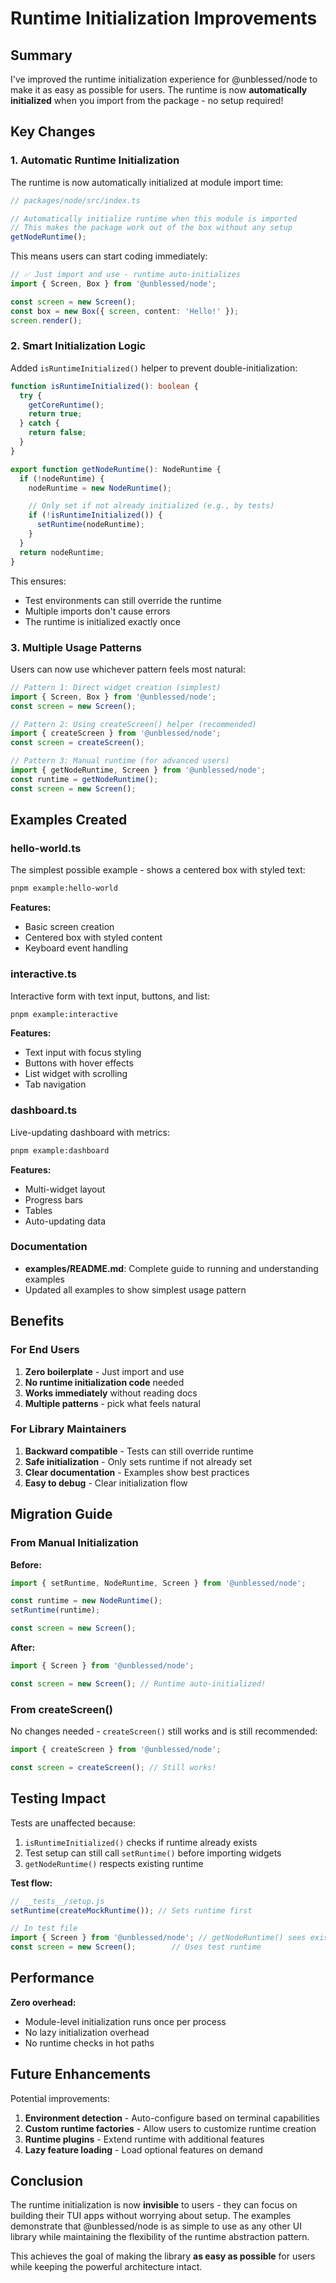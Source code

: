 # Runtime Initialization Improvements

## Summary

I've improved the runtime initialization experience for @unblessed/node to make it as easy as possible for users. The runtime is now **automatically initialized** when you import from the package - no setup required!

## Key Changes

### 1. Automatic Runtime Initialization

The runtime is now automatically initialized at module import time:

```typescript
// packages/node/src/index.ts

// Automatically initialize runtime when this module is imported
// This makes the package work out of the box without any setup
getNodeRuntime();
```

This means users can start coding immediately:

```typescript
// ✅ Just import and use - runtime auto-initializes
import { Screen, Box } from '@unblessed/node';

const screen = new Screen();
const box = new Box({ screen, content: 'Hello!' });
screen.render();
```

### 2. Smart Initialization Logic

Added `isRuntimeInitialized()` helper to prevent double-initialization:

```typescript
function isRuntimeInitialized(): boolean {
  try {
    getCoreRuntime();
    return true;
  } catch {
    return false;
  }
}

export function getNodeRuntime(): NodeRuntime {
  if (!nodeRuntime) {
    nodeRuntime = new NodeRuntime();

    // Only set if not already initialized (e.g., by tests)
    if (!isRuntimeInitialized()) {
      setRuntime(nodeRuntime);
    }
  }
  return nodeRuntime;
}
```

This ensures:
- Test environments can still override the runtime
- Multiple imports don't cause errors
- The runtime is initialized exactly once

### 3. Multiple Usage Patterns

Users can now use whichever pattern feels most natural:

```typescript
// Pattern 1: Direct widget creation (simplest)
import { Screen, Box } from '@unblessed/node';
const screen = new Screen();

// Pattern 2: Using createScreen() helper (recommended)
import { createScreen } from '@unblessed/node';
const screen = createScreen();

// Pattern 3: Manual runtime (for advanced users)
import { getNodeRuntime, Screen } from '@unblessed/node';
const runtime = getNodeRuntime();
const screen = new Screen();
```

## Examples Created

### hello-world.ts

The simplest possible example - shows a centered box with styled text:

```bash
pnpm example:hello-world
```

**Features:**
- Basic screen creation
- Centered box with styled content
- Keyboard event handling

### interactive.ts

Interactive form with text input, buttons, and list:

```bash
pnpm example:interactive
```

**Features:**
- Text input with focus styling
- Buttons with hover effects
- List widget with scrolling
- Tab navigation

### dashboard.ts

Live-updating dashboard with metrics:

```bash
pnpm example:dashboard
```

**Features:**
- Multi-widget layout
- Progress bars
- Tables
- Auto-updating data

### Documentation

- **examples/README.md**: Complete guide to running and understanding examples
- Updated all examples to show simplest usage pattern

## Benefits

### For End Users

1. **Zero boilerplate** - Just import and use
2. **No runtime initialization code** needed
3. **Works immediately** without reading docs
4. **Multiple patterns** - pick what feels natural

### For Library Maintainers

1. **Backward compatible** - Tests can still override runtime
2. **Safe initialization** - Only sets runtime if not already set
3. **Clear documentation** - Examples show best practices
4. **Easy to debug** - Clear initialization flow

## Migration Guide

### From Manual Initialization

**Before:**
```typescript
import { setRuntime, NodeRuntime, Screen } from '@unblessed/node';

const runtime = new NodeRuntime();
setRuntime(runtime);

const screen = new Screen();
```

**After:**
```typescript
import { Screen } from '@unblessed/node';

const screen = new Screen(); // Runtime auto-initialized!
```

### From createScreen()

No changes needed - `createScreen()` still works and is still recommended:

```typescript
import { createScreen } from '@unblessed/node';

const screen = createScreen(); // Still works!
```

## Testing Impact

Tests are unaffected because:

1. `isRuntimeInitialized()` checks if runtime already exists
2. Test setup can still call `setRuntime()` before importing widgets
3. `getNodeRuntime()` respects existing runtime

**Test flow:**
```typescript
// __tests__/setup.js
setRuntime(createMockRuntime()); // Sets runtime first

// In test file
import { Screen } from '@unblessed/node'; // getNodeRuntime() sees existing runtime
const screen = new Screen();        // Uses test runtime
```

## Performance

**Zero overhead:**
- Module-level initialization runs once per process
- No lazy initialization overhead
- No runtime checks in hot paths

## Future Enhancements

Potential improvements:

1. **Environment detection** - Auto-configure based on terminal capabilities
2. **Custom runtime factories** - Allow users to customize runtime creation
3. **Runtime plugins** - Extend runtime with additional features
4. **Lazy feature loading** - Load optional features on demand

## Conclusion

The runtime initialization is now **invisible** to users - they can focus on building their TUI apps without worrying about setup. The examples demonstrate that @unblessed/node is as simple to use as any other UI library while maintaining the flexibility of the runtime abstraction pattern.

This achieves the goal of making the library **as easy as possible** for users while keeping the powerful architecture intact.
